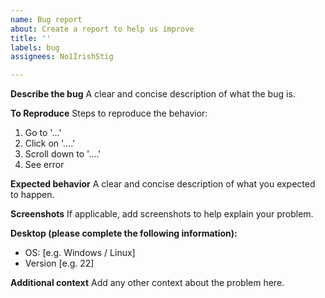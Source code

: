 ```yaml
---
name: Bug report
about: Create a report to help us improve
title: ''
labels: bug
assignees: No1IrishStig

---
```


**Describe the bug**
A clear and concise description of what the bug is.

**To Reproduce**
Steps to reproduce the behavior:
1. Go to '...'
2. Click on '....'
3. Scroll down to '....'
4. See error

**Expected behavior**
A clear and concise description of what you expected to happen.

**Screenshots**
If applicable, add screenshots to help explain your problem.

**Desktop (please complete the following information):**
 - OS: [e.g. Windows / Linux]
 - Version [e.g. 22]

**Additional context**
Add any other context about the problem here.
